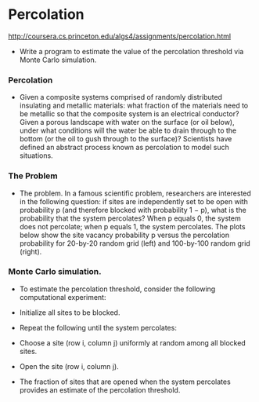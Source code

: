 # Percolation
http://coursera.cs.princeton.edu/algs4/assignments/percolation.html
* Write a program to estimate the value of the percolation threshold via Monte Carlo simulation.


### Percolation
* Given a composite systems comprised of randomly distributed insulating and metallic materials: what fraction of the materials need to be metallic so that the composite system is an electrical conductor? Given a porous landscape with water on the surface (or oil below), under what conditions will the water be able to drain through to the bottom (or the oil to gush through to the surface)? Scientists have defined an abstract process known as percolation to model such situations.

### The Problem
* The problem. In a famous scientific problem, researchers are interested in the following question: if sites are independently set to be open with probability p (and therefore blocked with probability 1 − p), what is the probability that the system percolates? When p equals 0, the system does not percolate; when p equals 1, the system percolates. The plots below show the site vacancy probability p versus the percolation probability for 20-by-20 random grid (left) and 100-by-100 random grid (right).

### Monte Carlo simulation.
* To estimate the percolation threshold, consider the following computational experiment:

 * Initialize all sites to be blocked.
 * Repeat the following until the system percolates:
  * Choose a site (row i, column j) uniformly at random among all blocked sites.
  * Open the site (row i, column j).
  * The fraction of sites that are opened when the system percolates provides an estimate of the percolation threshold.
